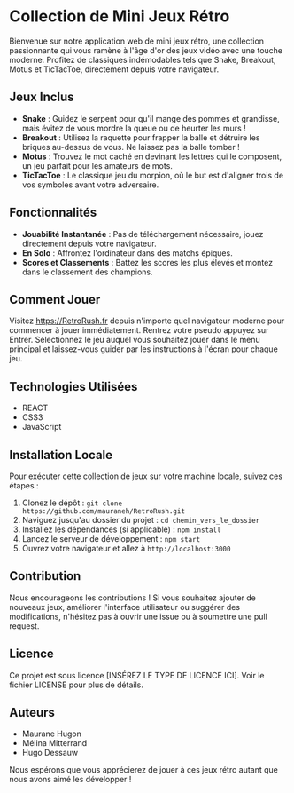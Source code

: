 # Collection de Mini Jeux Rétro

Bienvenue sur notre application web de mini jeux rétro, une collection passionnante qui vous ramène à l'âge d'or des jeux vidéo avec une touche moderne. Profitez de classiques indémodables tels que Snake, Breakout, Motus et TicTacToe, directement depuis votre navigateur.

## Jeux Inclus

- **Snake** : Guidez le serpent pour qu'il mange des pommes et grandisse, mais évitez de vous mordre la queue ou de heurter les murs !
- **Breakout** : Utilisez la raquette pour frapper la balle et détruire les briques au-dessus de vous. Ne laissez pas la balle tomber !
- **Motus** : Trouvez le mot caché en devinant les lettres qui le composent, un jeu parfait pour les amateurs de mots.
- **TicTacToe** : Le classique jeu du morpion, où le but est d'aligner trois de vos symboles avant votre adversaire.

## Fonctionnalités

- **Jouabilité Instantanée** : Pas de téléchargement nécessaire, jouez directement depuis votre navigateur.
- **En Solo** : Affrontez l'ordinateur dans des matchs épiques.
- **Scores et Classements** : Battez les scores les plus élevés et montez dans le classement des champions.

## Comment Jouer

Visitez https://RetroRush.fr depuis n'importe quel navigateur moderne pour commencer à jouer immédiatement. Rentrez votre pseudo appuyez sur Entrer. Sélectionnez le jeu auquel vous souhaitez jouer dans le menu principal et laissez-vous guider par les instructions à l'écran pour chaque jeu.

## Technologies Utilisées

- REACT
- CSS3
- JavaScript

## Installation Locale

Pour exécuter cette collection de jeux sur votre machine locale, suivez ces étapes :

1. Clonez le dépôt : `git clone https://github.com/mauraneh/RetroRush.git`
2. Naviguez jusqu'au dossier du projet : `cd chemin_vers_le_dossier`
3. Installez les dépendances (si applicable) : `npm install`
4. Lancez le serveur de développement : `npm start`
5. Ouvrez votre navigateur et allez à `http://localhost:3000`

## Contribution

Nous encourageons les contributions ! Si vous souhaitez ajouter de nouveaux jeux, améliorer l'interface utilisateur ou suggérer des modifications, n'hésitez pas à ouvrir une issue ou à soumettre une pull request.

## Licence

Ce projet est sous licence [INSÉREZ LE TYPE DE LICENCE ICI]. Voir le fichier LICENSE pour plus de détails.

## Auteurs

- Maurane Hugon
- Mélina Mitterrand
- Hugo Dessauw

Nous espérons que vous apprécierez de jouer à ces jeux rétro autant que nous avons aimé les développer !
